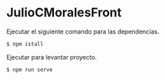 # JulioCMoralesFront

Ejecutar el siguiente comando para las dependencias.

```sh
$ npm istall
```

Ejecutar para levantar proyecto.

```sh
$ npm run serve
```
